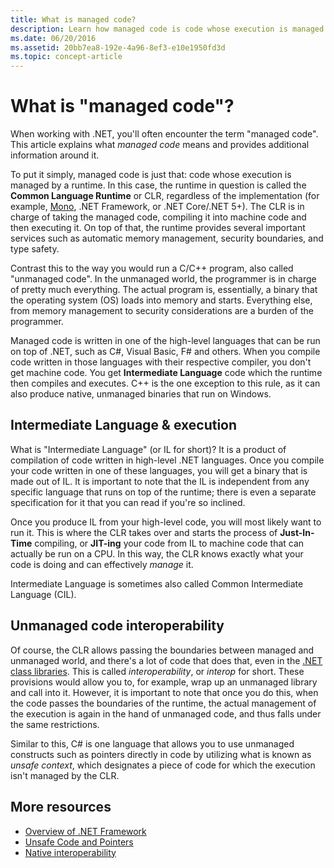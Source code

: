 ```yaml
---
title: What is managed code?
description: Learn how managed code is code whose execution is managed by a runtime, the Common Language Runtime (CLR).
ms.date: 06/20/2016
ms.assetid: 20bb7ea8-192e-4a96-8ef3-e10e1950fd3d
ms.topic: concept-article
---
```

# What is "managed code"?

When working with .NET, you'll often encounter the term "managed code". This article explains what *managed code* means and provides additional information around it.

To put it simply, managed code is just that: code whose execution is managed by a runtime. In this case, the runtime in question is called the **Common Language Runtime** or CLR, regardless of the implementation (for example, [Mono](https://www.mono-project.com/), .NET Framework, or .NET Core/.NET 5+). The CLR is in charge of taking the managed code, compiling it into machine code and then executing it. On top of that, the runtime provides several important services such as automatic memory management, security boundaries, and type safety.

Contrast this to the way you would run a C/C++ program, also called "unmanaged code". In the unmanaged world, the programmer is in charge of pretty much everything. The actual program is, essentially, a binary that the operating system (OS) loads into memory and starts. Everything else, from memory management to security considerations are a burden of the programmer.

Managed code is written in one of the high-level languages that can be run on top of .NET, such as C#, Visual Basic, F# and others. When you compile code written in those languages with their respective compiler, you don't get machine code. You get **Intermediate Language** code which the runtime then compiles and executes. C++ is the one exception to this rule, as it can also produce native, unmanaged binaries that run on Windows.

## Intermediate Language & execution

What is "Intermediate Language" (or IL for short)? It is a product of compilation of code written in high-level .NET languages. Once you compile your code written in one of these languages, you will get a binary that is made out of IL. It is important to note that the IL is independent from any specific language that runs on top of the runtime; there is even a separate specification for it that you can read if you're so inclined.

Once you produce IL from your high-level code, you will most likely want to run it. This is where the CLR takes over and starts the process of **Just-In-Time** compiling, or **JIT-ing** your code from IL to machine code that can actually be run on a CPU. In this way, the CLR knows exactly what your code is doing and can effectively *manage* it.

Intermediate Language is sometimes also called Common Intermediate Language (CIL).

## Unmanaged code interoperability

Of course, the CLR allows passing the boundaries between managed and unmanaged world, and there's a lot of code that does that, even in the [.NET class libraries](class-library-overview.md). This is called *interoperability*, or *interop* for short. These provisions would allow you to, for example, wrap up an unmanaged library and call into it. However, it is important to note that once you do this, when the code passes the boundaries of the runtime, the actual management of the execution is again in the hand of unmanaged code, and thus falls under the same restrictions.

Similar to this, C# is one language that allows you to use unmanaged constructs such as pointers directly in code by utilizing what is known as *unsafe context*, which designates a piece of code for which the execution isn't managed by the CLR.

## More resources

* [Overview of .NET Framework](../framework/get-started/overview.md)
* [Unsafe Code and Pointers](../csharp/language-reference/unsafe-code.md)
* [Native interoperability](./native-interop/index.md)
